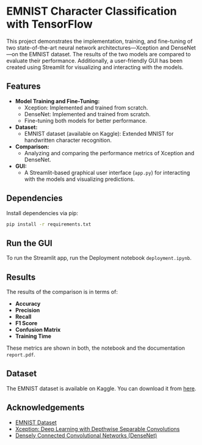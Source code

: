 # EMNIST Character Classification with TensorFlow

This project demonstrates the implementation, training, and fine-tuning of two state-of-the-art neural network architectures—Xception and DenseNet—on the EMNIST dataset. The results of the two models are compared to evaluate their performance. Additionally, a user-friendly GUI has been created using Streamlit for visualizing and interacting with the models.

## Features

- **Model Training and Fine-Tuning:**
  - Xception: Implemented and trained from scratch.
  - DenseNet: Implemented and trained from scratch.
  - Fine-tuning both models for better performance.
- **Dataset:**
  - EMNIST dataset (available on Kaggle): Extended MNIST for handwritten character recognition.
- **Comparison:**
  - Analyzing and comparing the performance metrics of Xception and DenseNet.
- **GUI:**
  - A Streamlit-based graphical user interface (`app.py`) for interacting with the models and visualizing predictions.

## Dependencies

Install dependencies via pip:

```bash
pip install -r requirements.txt
```

## Run the GUI

To run the Streamlit app, run the Deployment notebook `deployment.ipynb`.

## Results

The results of the comparison is in terms of:

- **Accuracy**
- **Precision**
- **Recall**
- **F1 Score**
- **Confusion Matrix**
- **Training Time**

These metrics are shown in both, the notebook and the documentation `report.pdf`.

## Dataset

The EMNIST dataset is available on Kaggle. You can download it from [here](https://www.kaggle.com/crawford/emnist).

## Acknowledgements

- [EMNIST Dataset](https://www.kaggle.com/crawford/emnist)
- [Xception: Deep Learning with Depthwise Separable Convolutions](https://arxiv.org/abs/1610.02357)
- [Densely Connected Convolutional Networks (DenseNet)](https://arxiv.org/abs/1608.06993)
